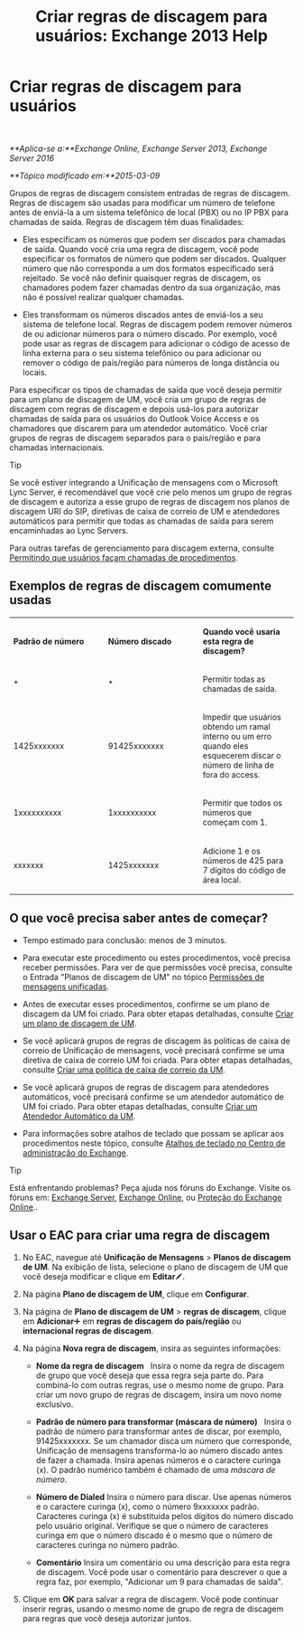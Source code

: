 ﻿---
title: 'Criar regras de discagem para usuários: Exchange 2013 Help'
TOCTitle: Criar regras de discagem para usuários
ms:assetid: c11e3d62-3eb1-4d7e-8741-9bede593e2df
ms:mtpsurl: https://technet.microsoft.com/pt-br/library/JJ898502(v=EXCHG.150)
ms:contentKeyID: 51407911
ms.date: 05/22/2018
mtps_version: v=EXCHG.150
ms.translationtype: MT
---

# Criar regras de discagem para usuários

 

_**Aplica-se a:**Exchange Online, Exchange Server 2013, Exchange Server 2016_

_**Tópico modificado em:**2015-03-09_

Grupos de regras de discagem consistem entradas de regras de discagem. Regras de discagem são usadas para modificar um número de telefone antes de enviá-la a um sistema telefônico de local (PBX) ou no IP PBX para chamadas de saída. Regras de discagem têm duas finalidades:

  - Eles especificam os números que podem ser discados para chamadas de saída. Quando você cria uma regra de discagem, você pode especificar os formatos de número que podem ser discados. Qualquer número que não corresponda a um dos formatos especificado será rejeitado. Se você não definir quaisquer regras de discagem, os chamadores podem fazer chamadas dentro da sua organização, mas não é possível realizar qualquer chamadas.

  - Eles transformam os números discados antes de enviá-los a seu sistema de telefone local. Regras de discagem podem remover números de ou adicionar números para o número discado. Por exemplo, você pode usar as regras de discagem para adicionar o código de acesso de linha externa para o seu sistema telefônico ou para adicionar ou remover o código de país/região para números de longa distância ou locais.

Para especificar os tipos de chamadas de saída que você deseja permitir para um plano de discagem de UM, você cria um grupo de regras de discagem com regras de discagem e depois usá-los para autorizar chamadas de saída para os usuários do Outlook Voice Access e os chamadores que discarem para um atendedor automático. Você criar grupos de regras de discagem separados para o país/região e para chamadas internacionais.


> [!TIP]
> Se você estiver integrando a Unificação de mensagens com o Microsoft Lync Server, é recomendável que você crie pelo menos um grupo de regras de discagem e autoriza a esse grupo de regras de discagem nos planos de discagem URI do SIP, diretivas de caixa de correio de UM e atendedores automáticos para permitir que todas as chamadas de saída para serem encaminhadas ao Lync Servers.



Para outras tarefas de gerenciamento para discagem externa, consulte [Permitindo que usuários façam chamadas de procedimentos](allowing-users-to-make-calls-procedures-exchange-2013-help.md).

## Exemplos de regras de discagem comumente usadas


<table>
<colgroup>
<col style="width: 33%" />
<col style="width: 33%" />
<col style="width: 33%" />
</colgroup>
<tbody>
<tr class="odd">
<td><p><strong>Padrão de número</strong></p></td>
<td><p><strong>Número discado</strong></p></td>
<td><p><strong>Quando você usaria esta regra de discagem?</strong></p></td>
</tr>
<tr class="even">
<td><p>*</p></td>
<td><p>*</p></td>
<td><p>Permitir todas as chamadas de saída.</p></td>
</tr>
<tr class="odd">
<td><p>1425xxxxxxx</p></td>
<td><p>91425xxxxxxx</p></td>
<td><p>Impedir que usuários obtendo um ramal interno ou um erro quando eles esquecerem discar o número de linha de fora do access.</p></td>
</tr>
<tr class="even">
<td><p>1xxxxxxxxxx</p></td>
<td><p>1xxxxxxxxxx</p></td>
<td><p>Permitir que todos os números que começam com 1.</p></td>
</tr>
<tr class="odd">
<td><p>xxxxxxx</p></td>
<td><p>1425xxxxxxx</p></td>
<td><p>Adicione 1 e os números de 425 para 7 dígitos do código de área local.</p></td>
</tr>
</tbody>
</table>


## O que você precisa saber antes de começar?

  - Tempo estimado para conclusão: menos de 3 minutos.

  - Para executar este procedimento ou estes procedimentos, você precisa receber permissões. Para ver de que permissões você precisa, consulte o Entrada "Planos de discagem de UM" no tópico [Permissões de mensagens unificadas](unified-messaging-permissions-exchange-2013-help.md).

  - Antes de executar esses procedimentos, confirme se um plano de discagem da UM foi criado. Para obter etapas detalhadas, consulte [Criar um plano de discagem de UM](create-a-um-dial-plan-exchange-2013-help.md).

  - Se você aplicará grupos de regras de discagem às políticas de caixa de correio de Unificação de mensagens, você precisará confirme se uma diretiva de caixa de correio UM foi criada. Para obter etapas detalhadas, consulte [Criar uma política de caixa de correio da UM](create-a-um-mailbox-policy-exchange-2013-help.md).

  - Se você aplicará grupos de regras de discagem para atendedores automáticos, você precisará confirme se um atendedor automático de UM foi criado. Para obter etapas detalhadas, consulte [Criar um Atendedor Automático da UM](create-a-um-auto-attendant-exchange-2013-help.md).

  - Para informações sobre atalhos de teclado que possam se aplicar aos procedimentos neste tópico, consulte [Atalhos de teclado no Centro de administração do Exchange](keyboard-shortcuts-in-the-exchange-admin-center-exchange-online-protection-help.md).


> [!TIP]
> Está enfrentando problemas? Peça ajuda nos fóruns do Exchange. Visite os fóruns em: <A href="https://go.microsoft.com/fwlink/p/?linkid=60612">Exchange Server</A>, <A href="https://go.microsoft.com/fwlink/p/?linkid=267542">Exchange Online</A>, ou <A href="https://go.microsoft.com/fwlink/p/?linkid=285351">Proteção do Exchange Online</A>..



## Usar o EAC para criar uma regra de discagem

1.  No EAC, navegue até **Unificação de Mensagens** \> **Planos de discagem de UM**. Na exibição de lista, selecione o plano de discagem de UM que você deseja modificar e clique em **Editar**![Ícone de edição](images/JJ218640.6f53ccb2-1f13-4c02-bea0-30690e6ea71d(EXCHG.150).gif "Ícone de edição").

2.  Na página **Plano de discagem de UM**, clique em **Configurar**.

3.  Na página de **Plano de discagem de UM** \> **regras de discagem**, clique em **Adicionar**![Ícone Adicionar](images/JJ218640.c1e75329-d6d7-4073-a27d-498590bbb558(EXCHG.150).gif "Ícone Adicionar") em **regras de discagem do país/região** ou **internacional regras de discagem**.

4.  Na página **Nova regra de discagem**, insira as seguintes informações:
    
      - **Nome da regra de discagem**   Insira o nome da regra de discagem de grupo que você deseja que essa regra seja parte do. Para combiná-lo com outras regras, use o mesmo nome de grupo. Para criar um novo grupo de regras de discagem, insira um novo nome exclusivo.
    
      - **Padrão de número para transformar (máscara de número)**   Insira o padrão de número para transformar antes de discar, por exemplo, 91425xxxxxxx. Se um chamador disca um número que corresponde, Unificação de mensagens transforma-lo ao número discado antes de fazer a chamada. Insira apenas números e o caractere curinga (x). O padrão numérico também é chamado de uma *máscara de número*.
    
      - **Número de Dialed** Insira o número para discar. Use apenas números e o caractere curinga (x), como o número 9xxxxxxx padrão. Caracteres curinga (x) é substituída pelos dígitos do número discado pelo usuário original. Verifique se que o número de caracteres curinga em que o número discado é o mesmo que o número de caracteres curinga no número padrão.
    
      - **Comentário** Insira um comentário ou uma descrição para esta regra de discagem. Você pode usar o comentário para descrever o que a regra faz, por exemplo, "Adicionar um 9 para chamadas de saída".

5.  Clique em **OK** para salvar a regra de discagem. Você pode continuar inserir regras, usando o mesmo nome de grupo de regra de discagem para regras que você deseja autorizar juntos.

